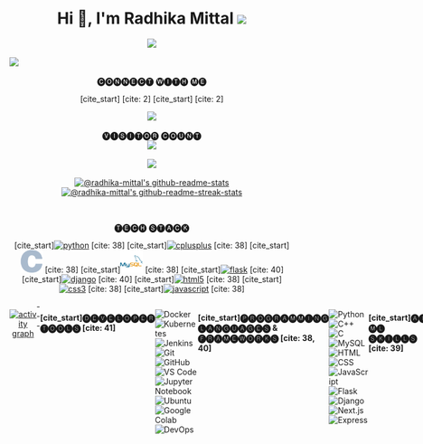 <h1 align="center"> Hi 👋, I'm Radhika Mittal <img src="https://emojis.slackmojis.com/emojis/images/1531849430/4246/blob-sunglasses.gif?1531849430" width="28"/> </h1>
<p align="center">
  <a href="https://github.com/getintorj/readme-typing-svg">
    <img src="https://readme-typing-svg.demolab.com/?lines=AI%20DEVELOPER;DEEP%20LEARNING%20ENGINEER;COMPUTER%20SCIENCE%20ENGINEER;B.TECH%20IN%20AI%2FML;ALWAYS%20LEARNING%20NEW%20THINGS&font=Fira%20Code&center=true&width=440&height=45&color=20C20E&vCenter=true&pause=1000&size=22" /></a>
</p>

<img src="https://user-images.githubusercontent.com/73097560/115834477-dbab4500-a447-11eb-908a-139a6edaec5c.gif">

<p align="center">
  🅒🅞🅝🅝🅔🅒🅣 🅦🅘🅣🅗 🅜🅔
   </p>
<p align="center">
[cite_start]<a href="https://linkedin.com/in/radhika-mittal-b5585b232" target="_blank"><img alt="" src="https://img.shields.io/badge/LinkedIn-000?logo=linkedin&logoColor=0A66C2&style=for-the-badge" style="vertical-align:center" /></a> [cite: 2]
[cite_start]<a href="https://github.com/radhika-mittal" target="_blank"><img alt="" src="https://img.shields.io/badge/-GitHub-000?style=for-the-badge&logo=github&logoColor=white" style="vertical-align:center" /></a> [cite: 2]
</p>


<p align="center">
<a href=#><img src="contributions.svg"></a> 
 </p>

 
<p align="center"> 
 🅥🅘🅢🅘🅣🅞🅡 🅒🅞🅤🅝🅣<br>
  <img src="https://profile-counter.glitch.me/radhika-mittal/count.svg"/>
  </p>
  
<p align="center">
<img src="https://github-readme-stats.vercel.app/api/top-langs/?username=radhika-mittal&theme=gotham&layout=compact"width="47%"/> 
</p>

<p align="center">
<a href="https://github.com/radhika-mittal?tab=repositories"><img src="https://github-readme-stats-one-bice.vercel.app/api?username=radhika-mittal&theme=gotham&show_icons=true&count_private=true&hide_border=false&role=OWNER,ORGANIZATION_MEMBER,COLLABORATOR"  width="48%" alt="@radhika-mittal's github-readme-stats"/></a>
<a href="https://github.com/radhika-mittal?tab=stars"><img src="https://github-readme-streak-stats.herokuapp.com?user=radhika-mittal&theme=gotham&hide_border=false&date_format=M%20j%5B%2C%20Y%5D"  width="48%" alt="@radhika-mittal's github-readme-streak-stats"/></a>
</p>

<br/>

<p align="center"> 
 🅣🅔🅒🅗 🅢🅣🅐🅒🅚<br>
  </p>
<p align="center">
  [cite_start]<a href="https://www.python.org/" target="_blank"><img src="https://www.vectorlogo.zone/logos/python/python-icon.svg" alt="python" width="40" height="40" /></a> [cite: 38]
  [cite_start]<a href="https://isocpp.org/" target="_blank"><img src="https://www.vectorlogo.zone/logos/cplusplus/cplusplus-icon.svg" alt="cplusplus" width="40" height="40" /></a> [cite: 38]
  [cite_start]<a href="https://devicon.dev/icon/c/c-original.svg" target="_blank"><img src="https://raw.githubusercontent.com/devicons/devicon/master/icons/c/c-original.svg" alt="c" width="40" height="40" /></a> [cite: 38]
  [cite_start]<a href="https://www.mysql.com/" target="_blank"><img src="https://raw.githubusercontent.com/devicons/devicon/master/icons/mysql/mysql-original-wordmark.svg" alt="mysql" width="40" height="40" /></a> [cite: 38]
  [cite_start]<a href="https://flask.palletsprojects.com/" target="_blank"><img src="https://www.vectorlogo.zone/logos/pocoo_flask/pocoo_flask-icon.svg" alt="flask" width="40" height="40" /></a> [cite: 40]
  [cite_start]<a href="https://www.djangoproject.com/" target="_blank"><img src="https://www.vectorlogo.zone/logos/djangoproject/djangoproject-icon.svg" alt="django" width="40" height="40" /></a> [cite: 40]
  [cite_start]<a href="https://developer.mozilla.org/en-US/docs/Web/HTML" target="_blank"><img src="https://www.vectorlogo.zone/logos/html5/html5-icon.svg" alt="html5" width="40" height="40" /></a> [cite: 38]
  [cite_start]<a href="https://developer.mozilla.org/en-US/docs/Web/CSS" target="_blank"><img src="https://www.vectorlogo.zone/logos/css3/css3-icon.svg" alt="css3" width="40" height="40" /></a> [cite: 38]
  [cite_start]<a href="https://www.javascript.com/" target="_blank"><img src="https://www.vectorlogo.zone/logos/javascript/javascript-icon.svg" alt="javascript" width="40" height="40" /></a> [cite: 38]
</p>

<div style="display: flex; align-items: flex-start; align: center">
<table align="center">
  <tr>
    <td align="center" width="96">
      <a href="https://www.python.org/">
        <img src="https://techstack-generator.vercel.app/python-icon.svg" alt="icon" width="40" height="40" />
      </a>
      [cite_start]<br>Python [cite: 38]
    </td>
    <td align="center" width="96">
        <img src="https://techstack-generator.vercel.app/cpp-icon.svg" alt="icon" width="40" height="40" />
      [cite_start]<br>C++ [cite: 38]
    </td>
    <td align="center" width="96">
        <img src="https://techstack-generator.vercel.app/mysql-icon.svg" alt="icon" width="40" height="40" />
      [cite_start]<br>MySQL [cite: 38]
    </td>
    <td align="center" width="96">
        <img src="https://techstack-generator.vercel.app/django-icon.svg" alt="icon" width="40" height="40" />
      [cite_start]<br>Django [cite: 40]
    </td>
    <td align="center" width="96">
        <img src="https://techstack-generator.vercel.app/github-icon.svg" alt="icon" width="40" height="40" />
      [cite_start]<br>Github [cite: 41]
    </td>
    <td align="center" width="96"> 
        <img src="https://user-images.githubusercontent.com/25181517/192108372-f71d70ac-7ae6-4c0d-8395-51d8870c2ef0.png" width="40" height="40" alt="Git" />
      [cite_start]<br>Git [cite: 41]
    </td>
    <td align="center"  width="96">
        <img src="https://skillicons.dev/icons?i=html" width="40" height="40" alt="HTML5" />
      [cite_start]<br>HTML5 [cite: 38]
    </td>
    <td align="center" width="96">
        <img src="https://skillicons.dev/icons?i=css" width="40" height="40" alt="css" />
      [cite_start]<br>CSS [cite: 38]
    </td>
  </tr>
  <tr>
    <td align="center" width="96">
        <img src="https://skillicons.dev/icons?i=vscode" width="40" height="40" alt="VsCode" />
      [cite_start]<br>VsCode [cite: 41]
    </td>
    <td align="center" width="96">
        <img src="https://skillicons.dev/icons?i=jupyter" width="40" height="40" alt="Jupyter Notebook" />
      [cite_start]<br>Jupyter [cite: 41]
    </td>
    <td align="center" width="96">
        <img src="https://skillicons.dev/icons?i=ubuntu" width="40" height="40" alt="Ubuntu" />
      [cite_start]<br>Ubuntu [cite: 41]
    </td>
    <td align="center" width="96">
        <img src="https://skillicons.dev/icons?i=docker" width="40" height="40" alt="Docker" />
      [cite_start]<br>Docker [cite: 41]
    </td>
    <td align="center" width="96">
        <img src="https://skillicons.dev/icons?i=kubernetes" width="40" height="40" alt="Kubernetes" />
      [cite_start]<br>Kubernetes [cite: 41]
    </td>
    <td align="center" width="96">
        <img src="https://skillicons.dev/icons?i=jenkins" width="40" height="40" alt="Jenkins" />
      [cite_start]<br>Jenkins [cite: 41]
    </td>
    <td align="center" width="96">
        <img src="https://skillicons.dev/icons?i=opencv" width="40" height="40" alt="OpenCV" />
      [cite_start]<br>OpenCV [cite: 39]
    </td>
    <td align="center" width="96">
        <img src="https://skillicons.dev/icons?i=tensorflow" width="40" height="40" alt="TensorFlow" />
      [cite_start]<br>TensorFlow [cite: 39]
    </td>
  </tr>
</table>
<br><br>



<p align="center">
    <a href="https://jharohit.com.np/">
        <img src="https://github-readme-activity-graph.vercel.app/graph?username=radhika-mittal&theme=react-dark&hide_border=false&hide_title=false&area=true&custom_title=Total%20Contribution%20Graph%20In%20All%20Repo" width="95%" alt="activity graph">
    </a>
</p>
---

#### [cite_start]🅓🅔🅥🅔🅛🅞🅟🅔🅡 🅣🅞🅞🅛🅢 [cite: 41]
![Docker](https://img.shields.io/badge/-Docker-000?style=for-the-badge&logo=docker)
![Kubernetes](https://img.shields.io/badge/-Kubernetes-000?style=for-the-badge&logo=kubernetes)
![Jenkins](https://img.shields.io/badge/-Jenkins-000?style=for-the-badge&logo=jenkins)
![Git](https://img.shields.io/badge/-Git-000?style=for-the-badge&logo=git)
![GitHub](https://img.shields.io/badge/-GitHub-000?style=for-the-badge&logo=github)
![VS Code](https://img.shields.io/badge/-VSCode-000?style=for-the-badge&logo=visual-studio-code)
![Jupyter Notebook](https://img.shields.io/badge/-Jupyter%20Notebook-000?style=for-the-badge&logo=jupyter)
![Ubuntu](https://img.shields.io/badge/-Ubuntu-000?style=for-the-badge&logo=ubuntu)
![Google Colab](https://img.shields.io/badge/-Google%20Colab-000?style=for-the-badge&logo=google-colab)
![DevOps](https://img.shields.io/badge/-DevOps-000?style=for-the-badge)

---

#### [cite_start]🅟🅡🅞🅖🅡🅐🅜🅜🅘🅝🅖 🅛🅐🅝🅖🅤🅐🅖🅔🅢 & 🅕🅡🅐🅜🅔🅦🅞🅡🅚🅢 [cite: 38, 40]
![Python](https://img.shields.io/badge/-Python-000?style=for-the-badge&logo=python)
![C++](https://img.shields.io/badge/-C++-000?style=for-the-badge&logo=cplusplus)
![C](https://img.shields.io/badge/-C-000?style=for-the-badge&logo=c)
![MySQL](https://img.shields.io/badge/-MySQL-000?style=for-the-badge&logo=mysql)
![HTML](https://img.shields.io/badge/-HTML5-000?style=for-the-badge&logo=html5)
![CSS](https://img.shields.io/badge/-CSS3-000?style=for-the-badge&logo=css3)
![JavaScript](https://img.shields.io/badge/-JavaScript-000?style=for-the-badge&logo=javascript)
![Flask](https://img.shields.io/badge/-Flask-000?style=for-the-badge&logo=flask)
![Django](https://img.shields.io/badge/-Django-000?style=for-the-badge&logo=django)
![Next.js](https://img.shields.io/badge/-Next.js-000?style=for-the-badge&logo=next.js)
![Express](https://img.shields.io/badge/-Express.js-000?style=for-the-badge&logo=express)

---

#### [cite_start]🅐🅘/🅜🅛 🅢🅚🅘🅛🅛🅢 [cite: 39]
![Deep Learning](https://img.shields.io/badge/-Deep%20Learning-000?style=for-the-badge)
![TensorFlow](https://img.shields.io/badge/-TensorFlow-000?style=for-the-badge&logo=tensorflow)
![OpenCV](https://img.shields.io/badge/-OpenCV-000?style=for-the-badge&logo=opencv)
![Matlab](https://img.shields.io/badge/-Matlab-000?style=for-the-badge&logo=matlab)
![Natural Language Processing](https://img.shields.io/badge/-NLP-000?style=for-the-badge)
![Scikit-learn](https://img.shields.io/badge/-Scikit--learn-000?style=for-the-badge&logo=scikit-learn)
![Numpy](https://img.shields.io/badge/-Numpy-000?style=for-the-badge&logo=numpy)

---

``` java
if (codeWorking){
            while (codeQuality < perfectCode){
                codeQuality++;
            }
        }
//
